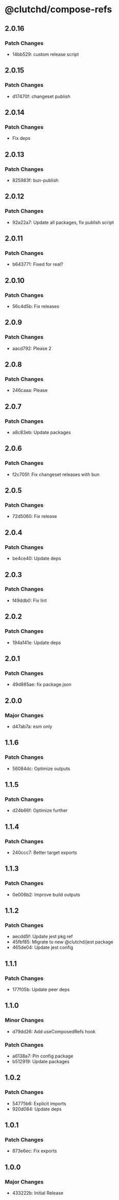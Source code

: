 # @clutchd/compose-refs

## 2.0.16

### Patch Changes

- 14bb529: custom release script

## 2.0.15

### Patch Changes

- d17470f: changeset publish

## 2.0.14

### Patch Changes

- Fix deps

## 2.0.13

### Patch Changes

- 825983f: bun-publish

## 2.0.12

### Patch Changes

- 92a22a7: Update all packages, fix publish script

## 2.0.11

### Patch Changes

- b643771: Fixed for real?

## 2.0.10

### Patch Changes

- 56c4d5b: Fix releases

## 2.0.9

### Patch Changes

- aacd792: Please 2

## 2.0.8

### Patch Changes

- 246caaa: Please

## 2.0.7

### Patch Changes

- a8c83eb: Update packages

## 2.0.6

### Patch Changes

- f2c705f: Fix changeset releases with bun

## 2.0.5

### Patch Changes

- 72d5060: Fix release

## 2.0.4

### Patch Changes

- be4ce40: Update deps

## 2.0.3

### Patch Changes

- f49ddb0: Fix lint

## 2.0.2

### Patch Changes

- 194a141e: Update deps

## 2.0.1

### Patch Changes

- 49d885ae: fix package.json

## 2.0.0

### Major Changes

- d47ab7a: esm only

## 1.1.6

### Patch Changes

- 56084dc: Optimize outputs

## 1.1.5

### Patch Changes

- d24b66f: Optimize further

## 1.1.4

### Patch Changes

- 240ccc7: Better target exports

## 1.1.3

### Patch Changes

- 0e006b2: Improve build outputs

## 1.1.2

### Patch Changes

- aecdd5f: Update jest pkg ref
- 45fbf85: Migrate to new @clutchd/jest package
- 465de04: Update jest config

## 1.1.1

### Patch Changes

- 177f05b: Update peer deps

## 1.1.0

### Minor Changes

- d79dd26: Add useComposedRefs hook

### Patch Changes

- a6138a7: Pin config package
- b512919: Update packages

## 1.0.2

### Patch Changes

- 54775b6: Explicit imports
- 920d084: Update deps

## 1.0.1

### Patch Changes

- 873e6ec: Fix exports

## 1.0.0

### Major Changes

- 433222b: Initial Release
